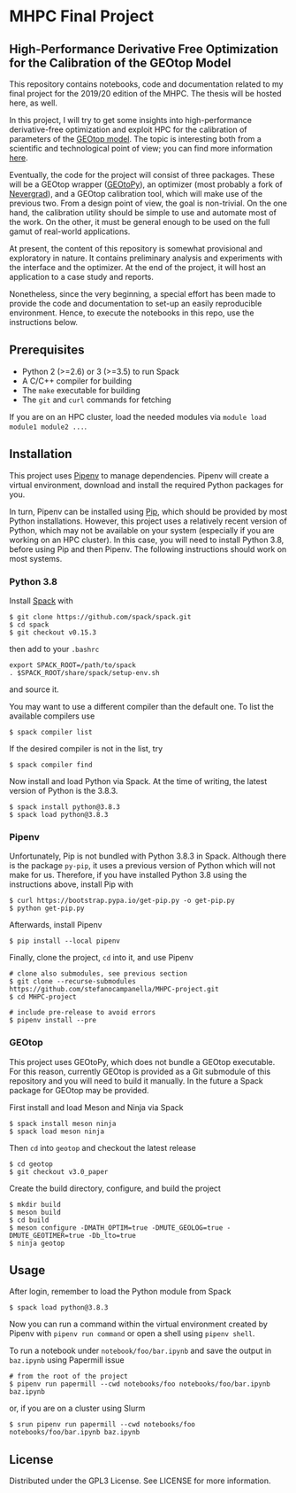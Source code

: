 # MHPC Final Project
## High-Performance Derivative Free Optimization for the Calibration of the GEOtop Model

This repository contains notebooks, code and documentation related to my final project for the 2019/20 edition of the MHPC. The thesis will be hosted here, as well. 

In this project, I will try to get some insights into high-performance derivative-free optimization and exploit HPC for the calibration of parameters of the [GEOtop model](https://geotopmodel.github.io/geotop). The topic is interesting both from a scientific and technological point of view; you can find more information [here](https://stefanocampanella.github.io/MHPC_project_meeting).

Eventually, the code for the project will consist of three packages. These will be a GEOtop wrapper ([GEOtoPy](https://github.com/stefanocampanella/GEOtoPy)), an optimizer (most probably a fork of [Nevergrad](https://github.com/facebookresearch/nevergrad)), and a GEOtop calibration tool, which will make use of the previous two. From a design point of view, the goal is non-trivial. On the one hand, the calibration utility should be simple to use and automate most of the work. On the other, it must be general enough to be used on the full gamut of real-world applications.

At present, the content of this repository is somewhat provisional and exploratory in nature. It contains preliminary analysis and experiments with the interface and the optimizer. At the end of the project, it will host an application to a case study and reports.  

Nonetheless, since the very beginning, a special effort has been made to provide the code and documentation to set-up an easily reproducible environment. Hence, to execute the notebooks in this repo, use the instructions below. 


## Prerequisites

* Python 2 (>=2.6) or 3 (>=3.5) to run Spack
* A C/C++ compiler for building
* The `make` executable for building
* The `git` and `curl` commands for fetching

If you are on an HPC cluster, load the needed modules via `module load module1 module2 ...`.


## Installation

This project uses [Pipenv](https://github.com/pypa/pipenv) to manage dependencies. Pipenv will create a virtual environment, download and install the required Python packages for you. 

In turn, Pipenv can be installed using [Pip](https://pip.pypa.io/en/stable/), which should be provided by most Python installations. However, this project uses a relatively recent version of Python, which may not be available on your system (especially if you are working on an HPC cluster). In this case, you will need to install Python 3.8, before using Pip and then Pipenv. The following instructions should work on most systems.

### Python 3.8

Install [Spack](https://spack.io/) with
```
$ git clone https://github.com/spack/spack.git
$ cd spack
$ git checkout v0.15.3
```
then add to your `.bashrc` 
```
export SPACK_ROOT=/path/to/spack
. $SPACK_ROOT/share/spack/setup-env.sh
```
and source it. 

You may want to use a different compiler than the default one. To list the available compilers use
```
$ spack compiler list
```

If the desired compiler is not in the list, try
```
$ spack compiler find
```

Now install and load Python via Spack. At the time of writing, the latest version of Python is the 3.8.3.
```
$ spack install python@3.8.3
$ spack load python@3.8.3
```
### Pipenv

Unfortunately, Pip is not bundled with Python 3.8.3 in Spack. Although there is the package `py-pip`, it uses a previous version of Python which will not make for us. Therefore, if you have installed Python 3.8 using the instructions above, install Pip with
```
$ curl https://bootstrap.pypa.io/get-pip.py -o get-pip.py
$ python get-pip.py
```

Afterwards, install Pipenv
```
$ pip install --local pipenv
```

Finally, clone the project, `cd` into it, and use Pipenv
```
# clone also submodules, see previous section
$ git clone --recurse-submodules https://github.com/stefanocampanella/MHPC-project.git
$ cd MHPC-project

# include pre-release to avoid errors
$ pipenv install --pre
```

### GEOtop

This project uses GEOtoPy, which does not bundle a GEOtop executable. For this reason, currently GEOtop is provided as a Git submodule of this repository and you will need to build it manually. In the future a Spack package for GEOtop may be provided.

First install and load Meson and Ninja via Spack
```
$ spack install meson ninja
$ spack load meson ninja
```

Then `cd` into `geotop` and checkout the latest release
```
$ cd geotop
$ git checkout v3.0_paper
```

Create the build directory, configure, and build the project
```
$ mkdir build
$ meson build
$ cd build
$ meson configure -DMATH_OPTIM=true -DMUTE_GEOLOG=true -DMUTE_GEOTIMER=true -Db_lto=true
$ ninja geotop
```

## Usage

After login, remember to load the Python module from Spack
```
$ spack load python@3.8.3
```

Now you can run a command within the virtual environment created by Pipenv with `pipenv run command` or open a shell using `pipenv shell`.

To run a notebook under `notebook/foo/bar.ipynb` and save the output in `baz.ipynb` using Papermill issue

```
# from the root of the project
$ pipenv run papermill --cwd notebooks/foo notebooks/foo/bar.ipynb baz.ipynb
```

or, if you are on a cluster using Slurm
```
$ srun pipenv run papermill --cwd notebooks/foo notebooks/foo/bar.ipynb baz.ipynb
```


## License

Distributed under the GPL3 License. See LICENSE for more information.